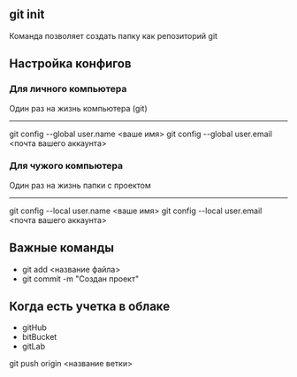 ## git init
Команда позволяет создать папку как репозиторий git

## Настройка конфигов

### Для личного компьютера
Один раз на жизнь компьютера (git)
<hr>
git config --global user.name <ваше имя>
git config --global user.email <почта вашего аккаунта>

### Для чужого компьютера
Один раз на жизнь папки с проектом
<hr>
git config --local user.name <ваше имя>
git config --local user.email <почта вашего аккаунта>

## Важные команды
- git add <название файла>
- git commit -m "Создан проект"


## Когда есть учетка в облаке
- gitHub
- bitBucket
- gitLab

git push origin <название ветки>